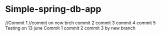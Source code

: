 # Simple-spring-db-app
//Commit 1
//commit on new brch
commit 2
commit 3
commit 4
commit 5
Testing on 13 june
Commit 1
commit 2
commit 3 by new branch
